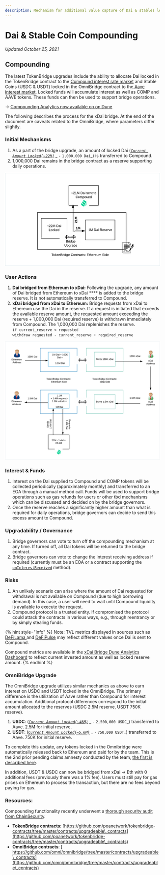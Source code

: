 ```yaml
---
description: Mechanism for additional value capture of Dai & stables locked in bridges
---
```


# Dai & Stable Coin Compounding

_Updated October 25, 2021_

## Compounding

The latest TokenBridge upgrades include the ability to allocate Dai locked in the TokenBridge contract to the [Compound interest rate market](https://compound.finance/) and Stable Coins (USDC & USDT) locked in the OmniBridge contract to the[ Aave interest market](https://app.aave.com/markets). Locked funds will accumulate interest as well as COMP and AAVE tokens. These funds can then be used to support bridge operations.

\-> [Compounding Analytics now available on on Dune](https://dune.xyz/maxaleks/Compounding-in-xDai-bridges)

The following describes the process for the xDai bridge. At the end of the document are caveats related to the OmniBridge, where parameters differ slightly.

### Initial Mechanisms

1. As a part of the bridge upgrade, an amount of locked Dai ([_`Current Amount Locked(~22M)`_](https://etherscan.io/token/0x6b175474e89094c44da98b954eedeac495271d0f?a=0x4aa42145aa6ebf72e164c9bbc74fbd3788045016) _ `-`  `1,000,000 Dai`_) is transferred to Compound.
2. 1,000,000 Dai remains in the bridge contract as a reserve supporting daily operations.

![](../../../.gitbook/assets/compoundelements.png)

### User Actions

1. **Dai bridged from Ethereum to xDai:** Following the upgrade, any amount of Dai bridged from Ethereum to xDai **** is added to the bridge reserve. It is not automatically transferred to Compound.
2. **xDai bridged from xDai to Ethereum:** Bridge requests from xDai to Ethereum use the Dai in the reserve. If a request is initiated that exceeds the available reserve amount, the requested amount exceeding the reserve + 1,000,000 Dai (required reserve) is withdrawn immediately from Compound. The 1,000,000 Dai replenishes the reserve. \
   `if current_reserve < requested` \
   `withdraw requested - current_reserve + required_reserve`

![](../../../.gitbook/assets/user2.png)

### Interest & Funds

1. Interest on the Dai supplied to Compound and COMP tokens will be collected periodically (approximately monthly) and transferred to an EOA through a manual method call. Funds will be used to support bridge operations such as gas refunds for users or other tbd mechanisms which can be discussed and decided on by the bridge governors.
2. Once the reserve reaches a significantly higher amount than what is required for daily operations, bridge governors can decide to send this excess amount to Compound.

### Upgradability / Governance

1. Bridge governors can vote to turn off the compounding mechanism at any time. If turned off, all Dai tokens will be returned to the bridge contract.
2. Bridge governors can vote to change the interest receiving address if required (currently must be an EOA or a contract supporting the [`onInterestReceived`](https://github.com/poanetwork/tokenbridge-contracts/blob/master/contracts/interfaces/IInterestReceiver.sol) method).

### Risks

1. An unlikely scenario can arise where the amount of Dai requested for withdrawal is not available on Compound (due to high borrowing demand). In this case, a user will need to wait until Compound liquidity is available to execute the request.&#x20;
2. Compound protocol is a trusted entity. If compromised the protocol could attack the contracts in various ways, e.g., through reentrancy or by simply stealing funds.&#x20;

{% hint style="info" %}
Note: TVL metrics displayed in sources such as [DeFiLama ](https://defillama.com/protocol/xdai-stake)and [DeFiPulse](https://defipulse.com/xdai) may reflect different values once Dai is sent to Compound.&#x20;

Compound metrics are available in the [xDai Bridge Dune Analytics Dashboard](dai-compounding.md#compounding) to reflect current invested amount as well as locked reserve amount.
{% endhint %}

### OmniBridge Upgrade

The OmniBridge upgrade utilizes similar mechanics as above to earn interest on USDC and USDT locked in the OmniBridge. The primary difference is the utilization of Aave rather than Compound for interest accumulation. Additional protocol differences correspond to the initial amount allocated to the reserves (USDC 2.5M reserve, USDT 750K reserve).

1. **USDC**:  ([_`Current Amount Locked(~46M)`_](https://etherscan.io/token/0xa0b86991c6218b36c1d19d4a2e9eb0ce3606eb48?a=0x88ad09518695c6c3712ac10a214be5109a655671) _ `-`  `2,500,000 USDC`_) transferred to Aave. 2.5M for initial reserve.
2. **USDT**:  ([_`Current Amount Locked(~5.6M)`_](https://etherscan.io/token/0xdac17f958d2ee523a2206206994597c13d831ec7?a=0x88ad09518695c6c3712ac10a214be5109a655671) _ `-`  `750,000 USDT`_) transferred to Aave. 750K for initial reserve.

To complete this update, any tokens locked in the Omnibridge were automatically released back to Ethereum and paid for by the team. This is the 2nd prior pending claims amnesty conducted by the team, [the first is described here](https://www.xdaichain.com/about-xdai/news-and-information/project-updates/2021-weekly-updates/xdai-weekly-recap-28-05-2021#prior-pending-claims-amnesty).

In addition, USDT & USDC can now be bridged from xDai -> Eth with 0 additional fees (previously there was a 1% fee). Users must still pay for gas prices on Ethereum to process the transaction, but there are no fees beyond paying for gas.

### Resources:

Compounding functionality recently underwent a [thorough security audit from ChainSecurity](../../../for-developers/security-audits.md#omnibridge-audit-by-chainsecurity-1).

* **TokenBridge contracts**: [https://github.com/poanetwork/tokenbridge-contracts/tree/master/contracts/upgradeable\_contracts](https://github.com/poanetwork/tokenbridge-contracts/tree/master/contracts/upgradeable\_contracts)
* **OmniBridge contracts**: [ https://github.com/omni/omnibridge/tree/master/contracts/upgradeable\_contracts](https://github.com/omni/omnibridge/tree/master/contracts/upgradeable\_contracts)

